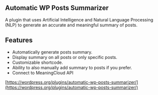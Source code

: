 ## Automatic WP Posts Summarizer

A plugin that uses Artificial Intelligence and Natural Language Processing (NLP) to generate an accurate and
meaningful summary of posts.

## Features

- Automatically generate posts summary.
- Display summary on all posts or only specific posts.
- Customizable shortcode.
- Ability to also manually add summary to posts if you prefer.
- Connect to MeaningCloud API

[https://wordpress.org/plugins/automatic-wp-posts-summarizer/](https://wordpress.org/plugins/automatic-wp-posts-summarizer/)
